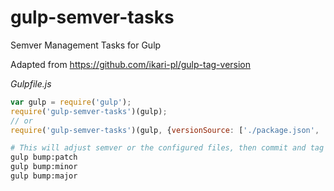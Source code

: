 # gulp-semver-tasks
Semver Management Tasks for Gulp

Adapted from https://github.com/ikari-pl/gulp-tag-version

*Gulpfile.js*
```js
var gulp = require('gulp');
require('gulp-semver-tasks')(gulp);
// or
require('gulp-semver-tasks')(gulp, {versionSource: ['./package.json', './bower.json']});
```

```bash
# This will adjust semver or the configured files, then commit and tag the update.
gulp bump:patch
gulp bump:minor
gulp bump:major
```
